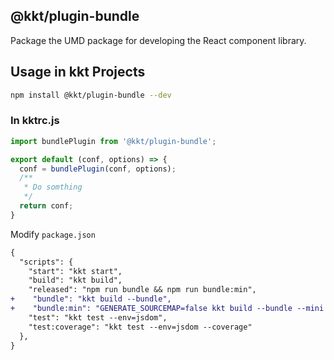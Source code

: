 @kkt/plugin-bundle
---

Package the UMD package for developing the React component library.

## Usage in kkt Projects

```bash
npm install @kkt/plugin-bundle --dev
```

### In kktrc.js

```js
import bundlePlugin from '@kkt/plugin-bundle';

export default (conf, options) => {
  conf = bundlePlugin(conf, options);
  /**
   * Do somthing
   */
  return conf;
}
```

Modify `package.json`

```diff
{
  "scripts": {
    "start": "kkt start",
    "build": "kkt build",
    "released": "npm run bundle && npm run bundle:min",
+    "bundle": "kkt build --bundle",
+    "bundle:min": "GENERATE_SOURCEMAP=false kkt build --bundle --mini --no-emptyDir",
    "test": "kkt test --env=jsdom",
    "test:coverage": "kkt test --env=jsdom --coverage"
  },
}
```
